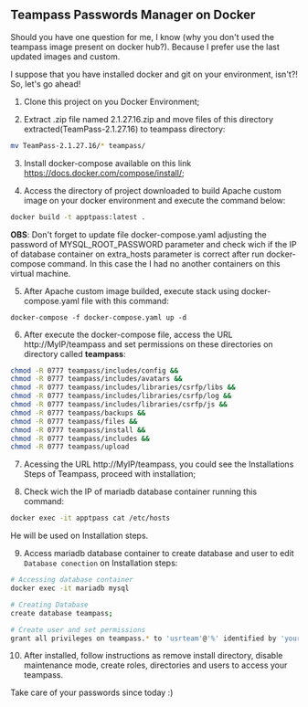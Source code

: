 ## Teampass Passwords Manager on Docker

Should you have one question for me, I know (why you don't used the teampass image present on docker hub?). Because I prefer use the last updated images and custom.

I suppose that you have installed docker and git on your environment, isn't?! So, let's go ahead!

1. Clone this project on you Docker Environment;

2. Extract .zip file named 2.1.27.16.zip  and move files of this directory extracted(TeamPass-2.1.27.16) to teampass directory:
```sh
mv TeamPass-2.1.27.16/* teampass/
```

3. Install docker-compose available on this link https://docs.docker.com/compose/install/;

4. Access the directory of project downloaded to build Apache custom image on your docker environment and execute the command below:
```sh
docker build -t apptpass:latest .
```

**OBS**: Don't forget to update file docker-compose.yaml adjusting the password of MYSQL_ROOT_PASSWORD parameter and check wich if the IP of database container on extra_hosts parameter is correct after run docker-compose command. In this case the I had no another containers on this virtual machine.

5. After Apache custom image builded, execute stack using docker-compose.yaml file with this command:
```
docker-compose -f docker-compose.yaml up -d
```

6. After execute the docker-compose file, access the URL http://MyIP/teampass and set permissions on these directories on directory called **teampass**:

```sh
chmod -R 0777 teampass/includes/config &&
chmod -R 0777 teampass/includes/avatars &&
chmod -R 0777 teampass/includes/libraries/csrfp/libs &&
chmod -R 0777 teampass/includes/libraries/csrfp/log &&
chmod -R 0777 teampass/includes/libraries/csrfp/js &&
chmod -R 0777 teampass/backups &&
chmod -R 0777 teampass/files &&
chmod -R 0777 teampass/install &&
chmod -R 0777 teampass/includes &&
chmod -R 0777 teampass/upload
```

7. Acessing the URL http://MyIP/teampass, you could see the Installations Steps of Teampass, proceed with installation;

8. Check wich the IP of mariadb database container running this command:

```sh
docker exec -it apptpass cat /etc/hosts
```
He will be used on Installation steps.

9. Access mariadb database container to create database and user to edit ```Database conection``` on Installation steps:

```sh
# Accessing database container
docker exec -it mariadb mysql
```

```sh
# Creating Database
create database teampass;
```

```sh
# Create user and set permissions
grant all privileges on teampass.* to 'usrteam'@'%' identified by 'yourpassword';
```

10. After installed, follow instructions as remove install directory, disable maintenance mode, create roles, directories and users to access your teampass.

Take care of your passwords since today :)

